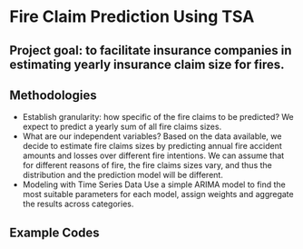 # Fire Claim Prediction Using TSA

## Project goal: to facilitate insurance companies in estimating yearly insurance claim size for fires.

## Methodologies

- Establish granularity: how specific of the fire claims to be predicted?
We expect to predict a yearly sum of all fire claims sizes.
- What are our independent variables?
Based on the data available, we decide to estimate fire claims sizes by predicting annual fire accident amounts and losses over different fire intentions.
We can assume that for different reasons of fire, the fire claims sizes vary, and thus the distribution and the prediction model will be different.
- Modeling with Time Series Data
Use a simple ARIMA model to find the most suitable parameters for each model, assign weights and aggregate the results across categories.

## Example Codes
